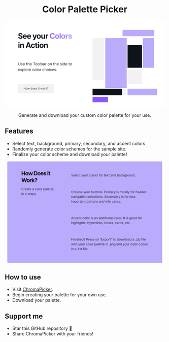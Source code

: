<h1 align="center">
Color Palette Picker
</h1>

<p align="center">
  <img src="https://github.com/michaeltikhonovsky/ChromaPicker/blob/master/src/assets/ChromaPicker_2.png" width="600" alt="">
</p>

<p align="center">
  Generate and download your custom color palette for your use.
</p>

## Features

- Select text, background, primary, secondary, and accent colors.
- Randomly generate color schemes for the sample site.
- Finalize your color scheme and download your palette!

<p align="center">
  <img src="https://github.com/michaeltikhonovsky/ChromaPicker/blob/master/src/assets/ChromaPicker_1.png" width="600" alt="">
</p>

## How to use

- Visit [ChromaPicker](https://d17fhw6qzg96w5.cloudfront.net).
- Begin creating your palette for your own use.
- Download your palette.

## Support me

- Star this GitHub repository 🌟
- Share ChromaPicker with your friends!
